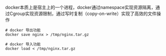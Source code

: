 
docker本质上是宿主上的一个进程，docker通过namespace实现资源隔离，通过Cgroup实现资源限制，通过写时复制（copy-on-write）实现了高效的文件操作

```shell
# docker 导出功能
docker save nginx > /tmp/nginx.tar.gz 

# docker 导入功能
docker load < /tmp/nginx.tar.gz 

```



